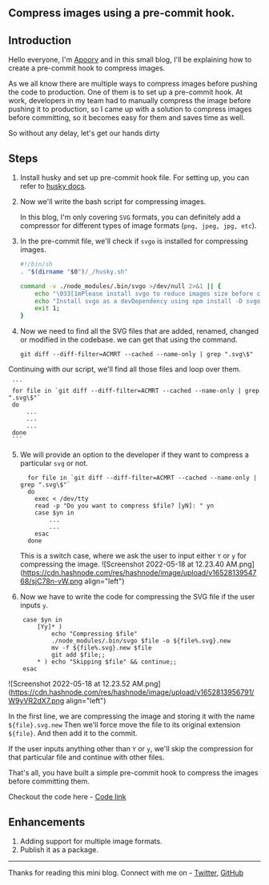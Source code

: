 ## Compress images using a pre-commit hook.

## Introduction

Hello everyone, I'm [Apoorv](https://twitter.com/apoorv_taneja) and in this small blog, I'll be explaining how to create a pre-commit hook to compress images.

As we all know there are multiple ways to compress images before pushing the code to production. One of them is to set up a pre-commit hook. 
At work, developers in my team had to manually compress the image before pushing it to production, so I came up with a solution to compress images before committing, so it becomes easy for them and saves time as well. 

So without any delay, let's get our hands dirty

## Steps


1. Install husky and set up pre-commit hook file. For setting up, you can refer to [husky docs](https://typicode.github.io/husky/#/).

2. Now we'll write the bash script for compressing images.

   In this blog, I'm only covering `SVG` formats, you can definitely add a compressor for different types 
   of image formats (`png, jpeg, jpg, etc`).

3. In the pre-commit file, we'll check if `svgo` is installed for compressing images.  

     ```bash
     #!/bin/sh
     . "$(dirname "$0")/_/husky.sh"

     command -v ./node_modules/.bin/svgo >/dev/null 2>&1 || { 
         echo "\033[1mPlease install svgo to reduce images size before commit\033[0m" 
         echo "Install svgo as a devDependency using npm install -D svgo" 
         exit 1;
     }
     ```
4. Now we need to find all the SVG files that are added, renamed, changed or modified in the codebase. 
  we can get that using the command.

     `git diff --diff-filter=ACMRT --cached --name-only | grep ".svg\$"`

 Continuing with our script, we'll find all those files and loop over them. 

     ```
     for file in `git diff --diff-filter=ACMRT --cached --name-only | grep ".svg\$"`
     do 
         ...
         ...
         ...
     done
     ```

5. We will provide an option to the developer if they want to compress a particular `svg` or not. 

     ```
       for file in `git diff --diff-filter=ACMRT --cached --name-only | grep ".svg\$"`
       do 
         exec < /dev/tty 
         read -p "Do you want to compress $file? [yN]: " yn 
         case $yn in 
             ...
             ...
         esac 
       done
     ```

     This is a switch case, where we ask the user to input either `Y` or `y` for compressing the image.
![Screenshot 2022-05-18 at 12.23.40 AM.png](https://cdn.hashnode.com/res/hashnode/image/upload/v1652813954768/sjC78n-vW.png align="left")

6. Now we have to write the code for compressing the SVG file if the user inputs `y`.

```
    case $yn in 
        [Yy]* ) 
            echo "Compressing $file" 
            ./node_modules/.bin/svgo $file -o ${file%.svg}.new 
            mv -f ${file%.svg}.new $file
            git add $file;;
        * ) echo "Skipping $file" && continue;; 
    esac 
```

![Screenshot 2022-05-18 at 12.23.52 AM.png](https://cdn.hashnode.com/res/hashnode/image/upload/v1652813956791/W9yVR2dX7.png align="left")


In the first line, we are compressing the image and storing it with the name `${file}.svg.new`
Then we'll force move the file to its original extension `${file}`. And then add it to the commit.

If the user inputs anything other than `Y` or `y`, we'll skip the compression for that particular file and continue with other files.


That's all, you have built a simple pre-commit hook to compress the images before committing them.

Checkout the code here - [Code link](https://gist.github.com/plxity/db387ae653d8e4c9e7b77a65a67982d5)

## Enhancements

1. Adding support for multiple image formats.
2. Publish it as a package.

-----------------------------------------------------------------------------------------------------------
Thanks for reading this mini blog. 
Connect with me on - [Twitter](https://twitter.com/apoorv_taneja), [GitHub](https://github.com/plxity)


  
